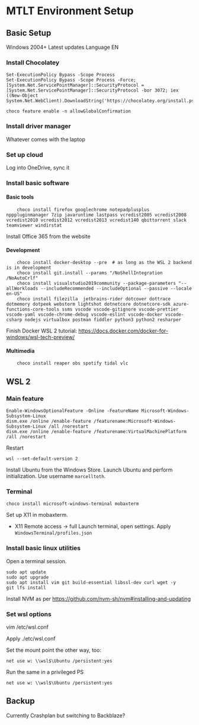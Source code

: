 # MTLT Environment Setup

## Basic Setup

Windows 2004+
Latest updates
Language EN


### Install Chocolatey

```
Set-ExecutionPolicy Bypass -Scope Process
Set-ExecutionPolicy Bypass -Scope Process -Force; [System.Net.ServicePointManager]::SecurityProtocol = [System.Net.ServicePointManager]::SecurityProtocol -bor 3072; iex ((New-Object System.Net.WebClient).DownloadString('https://chocolatey.org/install.ps1'))

choco feature enable -n allowGlobalConfirmation
```

### Install driver manager

Whatever comes with the laptop

### Set up cloud

Log into OneDrive, sync it

### Install basic software

#### Basic tools

``` 
	choco install firefox googlechrome notepadplusplus npppluginmanager 7zip javaruntime lastpass vcredist2005 vcredist2008 vcredist2010 vcredist2012 vcredist2013 vcredist140 qbittorrent slack teamviewer windirstat
```

Install Office 365 from the website

#### Development

```
	choco install docker-desktop --pre  # as long as the WSL 2 backend is in development
	choco install git.install --params "/NoShellIntegration /NoAutoCrlf"
	choco install visualstudio2019community --package-parameters "--allWorkloads --includeRecommended --includeOptional --passive --locale en-US"
	choco install filezilla  jetbrains-rider dotcover dottrace dotmemory dotpeek webstorm lightshot dotnetcore dotnetcore-sdk azure-functions-core-tools ssms vscode vscode-gitignore vscode-prettier vscode-yaml vscode-chrome-debug vscode-eslint vscode-docker vscode-csharp nodejs virtualbox postman fiddler python3 python2 resharper
```

Finish Docker WSL 2 tutorial: https://docs.docker.com/docker-for-windows/wsl-tech-preview/


#### Multimedia

```
	choco install reaper obs spotify tidal vlc
```

## WSL 2

### Main feature

```
Enable-WindowsOptionalFeature -Online -FeatureName Microsoft-Windows-Subsystem-Linux
dism.exe /online /enable-feature /featurename:Microsoft-Windows-Subsystem-Linux /all /norestart
dism.exe /online /enable-feature /featurename:VirtualMachinePlatform /all /norestart
```

Restart

```
wsl --set-default-version 2
```

Install Ubuntu from the Windows Store.
Launch Ubuntu and perform initialization. Use username `marcelltoth`.

### Terminal

```
choco install microsoft-windows-terminal mobaxterm
```

Set up X11 in mobaxterm.
 - X11 Remote access -> full
Launch terminal, open settings.
Apply `WindowsTerminal/profiles.json`

### Install basic linux utilities

Open a terminal session.
```
sudo apt update
sudo apt upgrade
sudo apt install vim git build-essential libssl-dev curl wget -y
git lfs install
```

Install NVM as per https://github.com/nvm-sh/nvm#installing-and-updating


### Set wsl options

vim /etc/wsl.conf

Apply ./etc/wsl.conf

Set the mount point the other way, too:
```
net use w: \\wsl$\Ubuntu /persistent:yes
```
Run the same in a privileged PS
```
net use w: \\wsl$\Ubuntu /persistent:yes
```

## Backup

Currently Crashplan but switching to Backblaze?

